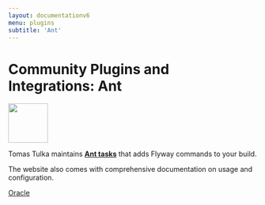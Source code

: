 ```yaml
---
layout: documentationv6
menu: plugins
subtitle: 'Ant'
---
```

# Community Plugins and Integrations: Ant

<img src="/assets/logos/ant.svg" height="80">

Tomas Tulka maintains <strong><a href="https://github.com/flyway/flyway-ant">Ant tasks</a></strong> that adds Flyway commands to your build.

The website also comes with comprehensive documentation on usage and configuration.

<p class="next-steps">
    <a class="btn btn-primary" href="v6/documentation/database/oracle">Oracle <i class="fa fa-arrow-right"></i></a>
</p>
